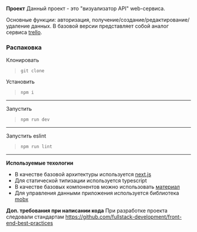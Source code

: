 **Проект**
Данный проект - это "визуализатор API" web-сервиса.

Основные функции: авторизация, получение/создание/редактирование/удаление данных.
В базовой версии представляет собой аналог сервиса [trello](trello.com).

### Распаковка
Клонировать
>```git clone ```

Установить
>```npm i```
---

Запустить
>```npm run dev```
---

Запустить eslint
>```npm run lint```
---

**Используемые техологии**

- В качестве базовой архитектуры используется [next.js](https://nextjs.org/)
- Для статической типизации используется typescript
- В качестве базовых компонентов можно использовать [материал](https://v3.mui.com/)
- Для управления данными приложения используется библиотека [mobx](https://mobx.js.org/README.html)

**Доп. требования при написании кода**
При разработке проекта следовали стандартам https://github.com/fullstack-development/front-end-best-practices
